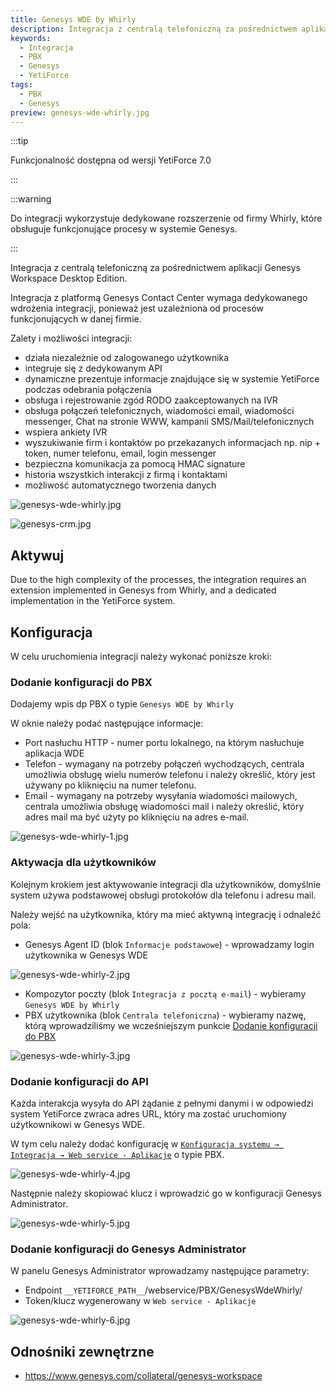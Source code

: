 ```yaml
---
title: Genesys WDE by Whirly
description: Integracja z centralą telefoniczną za pośrednictwem aplikacji Genesys Workspace Desktop Edition
keywords:
  - Integracja
  - PBX
  - Genesys
  - YetiForce
tags:
  - PBX
  - Genesys
preview: genesys-wde-whirly.jpg
---
```


:::tip

Funkcjonalność dostępna od wersji YetiForce 7.0

:::

:::warning

Do integracji wykorzystuje dedykowane rozszerzenie od firmy Whirly, które obsługuje funkcjonujące procesy w systemie Genesys.

:::

Integracja z centralą telefoniczną za pośrednictwem aplikacji Genesys Workspace Desktop Edition.

Integracja z platformą Genesys Contact Center wymaga dedykowanego wdrożenia integracji, ponieważ jest uzależniona od procesów funkcjonujących w danej firmie.

Zalety i możliwości integracji:

- działa niezależnie od zalogowanego użytkownika
- integruje się z dedykowanym API
- dynamiczne prezentuje informacje znajdujące się w systemie YetiForce podczas odebrania połączenia
- obsługa i rejestrowanie zgód RODO zaakceptowanych na IVR
- obsługa połączeń telefonicznych, wiadomości email, wiadomości messenger, Chat na stronie WWW, kampanii SMS/Mail/telefonicznych
- wspiera ankiety IVR
- wyszukiwanie firm i kontaktów po przekazanych informacjach np. nip + token, numer telefonu, email, login messenger
- bezpieczna komunikacja za pomocą HMAC signature
- historia wszystkich interakcji z firmą i kontaktami
- możliwość automatycznego tworzenia danych

![genesys-wde-whirly.jpg](genesys-wde-whirly.jpg)

![genesys-crm.jpg](genesys-crm.jpg)

## Aktywuj

Due to the high complexity of the processes, the integration requires an extension implemented in Genesys from Whirly, and a dedicated implementation in the YetiForce system.

## Konfiguracja

W celu uruchomienia integracji należy wykonać poniższe kroki:

### Dodanie konfiguracji do PBX

Dodajemy wpis dp PBX o typie `Genesys WDE by Whirly`

W oknie należy podać następujące informacje:

- Port nasłuchu HTTP - numer portu lokalnego, na którym nasłuchuje aplikacja WDE
- Telefon - wymagany na potrzeby połączeń wychodzących, centrala umożliwia obsługę wielu numerów telefonu i należy określić, który jest używany po kliknięciu na numer telefonu.
- Email - wymagany na potrzeby wysyłania wiadomości mailowych, centrala umożliwia obsługę wiadomości mail i należy określić, który adres mail ma być użyty po kliknięciu na adres e-mail.

![genesys-wde-whirly-1.jpg](genesys-wde-whirly-1.jpg)

### Aktywacja dla użytkowników

Kolejnym krokiem jest aktywowanie integracji dla użytkowników, domyślnie system używa podstawowej obsługi protokołów dla telefonu i adresu mail.

Należy wejść na użytkownika, który ma mieć aktywną integrację i odnaleźć pola:

- Genesys Agent ID (blok `Informacje podstawowe`) - wprowadzamy login użytkownika w Genesys WDE

![genesys-wde-whirly-2.jpg](genesys-wde-whirly-2.jpg)

- Kompozytor poczty (blok `Integracja z pocztą e-mail`) - wybieramy `Genesys WDE by Whirly`
- PBX użytkownika (blok `Centrala telefoniczna`) - wybieramy nazwę, którą wprowadziliśmy we wcześniejszym punkcie [Dodanie konfiguracji do PBX](#dodanie-konfiguracji-do-pbx)

![genesys-wde-whirly-3.jpg](genesys-wde-whirly-3.jpg)

### Dodanie konfiguracji do API

Każda interakcja wysyła do API żądanie z pełnymi danymi i w odpowiedzi system YetiForce zwraca adres URL, który ma zostać uruchomiony użytkownikowi w Genesys WDE.

W tym celu należy dodać konfigurację w [`Konfiguracja systemu → Integracja → Web service - Aplikacje`](/administrator-guides/integration/webservice-apps/) o typie PBX.

![genesys-wde-whirly-4.jpg](genesys-wde-whirly-4.jpg)

Następnie należy skopiować klucz i wprowadzić go w konfiguracji Genesys Administrator.

![genesys-wde-whirly-5.jpg](genesys-wde-whirly-5.jpg)

### Dodanie konfiguracji do Genesys Administrator

W panelu Genesys Administrator wprowadzamy następujące parametry:

- Endpoint `__YETIFORCE_PATH__`/webservice/PBX/GenesysWdeWhirly/
- Token/klucz wygenerowany w `Web service - Aplikacje`

![genesys-wde-whirly-6.jpg](genesys-wde-whirly-6.jpg)

## Odnośniki zewnętrzne

- https://www.genesys.com/collateral/genesys-workspace
